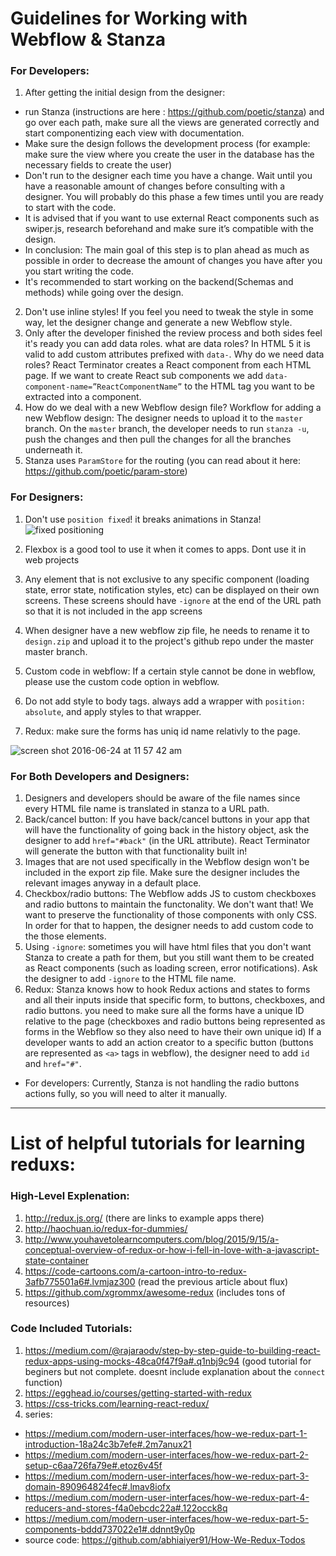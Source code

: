 # Guidelines for Working with Webflow & Stanza
### For Developers:
1. After getting the initial design from the designer: 
 - run Stanza (instructions are here : https://github.com/poetic/stanza) and go over each path, make sure all the views are generated correctly and start componentizing each view with documentation.
 - Make sure the design follows the development process (for example: make sure the view where you create the user in the database has the necessary fields to create the user) 
 - Don't run to the designer each time you have a change. Wait until you have a reasonable amount of changes before consulting with a designer. You will probably do this phase a few times until you are ready to start with the code. 
 - It is advised that if you want to use external React components such as swiper.js, research beforehand and make sure it’s compatible with the design. 
 - In conclusion: The main goal of this step is to plan ahead as much as possible in order to decrease the amount of changes you have after you you start writing the code. 
 - It's recommended to start working on the backend(Schemas and methods) while going over the design.
2. Don't use inline styles! If you feel you need to tweak the style in some way, let the designer change and generate a new Webflow style.
3. Only after the developer finished the review process and both sides feel it's ready you can add data roles. what are data roles?
In HTML 5 it is valid to add custom attributes prefixed with `data-`. Why do we need data roles? React Terminator creates a React component from each HTML page. If we want to create React sub components we add `data-component-name=”ReactComponentName”` to the HTML tag you want to be extracted into a component.
4. How do we deal with a new Webflow design file? 
Workflow for adding a new Webflow design: 
The designer needs to upload it to the `master` branch. On the `master` branch, the developer needs to run `stanza -u`, push the changes and then pull the changes for all the branches underneath it.
5. Stanza uses `ParamStore` for the routing (you can read about it here: https://github.com/poetic/param-store)

### For Designers:
1. Don't use `position fixed`! it breaks animations in Stanza! 
![fixed positioning](https://cloud.githubusercontent.com/assets/13259313/16345098/af552e14-3a05-11e6-8052-1818bef3ef6e.png)

2. Flexbox is a good tool to use it when it comes to apps. Dont use it in web projects 
3. Any element that is not exclusive to any specific component (loading state, error state, notification styles, etc) can be displayed on their own screens. These screens should have  `-ignore` at the end of the URL path so that it is not included in the app screens 
4. When designer have a new webflow zip file, he needs to rename it to `design.zip` and upload it to the project's github repo under the master master branch. 
5. Custom code in webflow: If a certain style cannot be done in webflow, please use the custom code option in webflow. 
6. Do not add style to body tags. always add a wrapper with `position: absolute`, and apply styles to that wrapper. 
7. Redux: make sure the forms has uniq id name relativly to the page.

![screen shot 2016-06-24 at 11 57 42 am](https://cloud.githubusercontent.com/assets/8363969/16345182/30b934e6-3a06-11e6-8177-938b8e9997dd.png)


### For Both Developers and Designers:
1. Designers and developers should be aware of the file names since every HTML file name is translated in stanza to a URL path.
2. Back/cancel button: If you have back/cancel buttons in your app that will have the functionality of going back in the history object, ask the designer to add `href="#back"` (in the URL attribute). React Terminator will generate the button with that functionality built in! 
3. Images that are not used specifically in the Webflow design won't be included in the export zip file. Make sure the designer includes the relevant images anyway in a default place. 
4. Checkbox/radio buttons: The Webflow adds JS to custom checkboxes and radio buttons to maintain the functonality. We don't want that! We want to preserve the functionality of those components with only CSS. In order for that to happen, the designer needs to add custom code to the those elements. 
5. Using `-ignore`: sometimes you will have html files that you don't want Stanza to create a path for them, but you still want them to be created as React components (such as loading screen, error notifications). Ask the designer to add `-ignore` to the HTML file name. 
6. Redux: Stanza knows how to hook Redux actions and states to forms and all their inputs inside that specific form, to buttons, checkboxes, and radio buttons. you need to make sure all the forms have a unique ID relative to the page (checkboxes and radio buttons being represented as forms in the Webflow so they also need to have their own unique id) 
If a developer wants to add an action creator to a specific button (buttons are represented as `<a>` tags in webflow), the designer need to add `id` and `href="#"`.
* For developers: Currently, Stanza is not handling the radio buttons actions fully, so you will need to alter it manually.

---------------------------------------------------------------------------------------------------------------------------

# List of helpful tutorials for learning reduxs:

### High-Level Explenation:
1. http://redux.js.org/ (there are links to example apps there)
2. http://haochuan.io/redux-for-dummies/ 
3. http://www.youhavetolearncomputers.com/blog/2015/9/15/a-conceptual-overview-of-redux-or-how-i-fell-in-love-with-a-javascript-state-container
4. https://code-cartoons.com/a-cartoon-intro-to-redux-3afb775501a6#.lvmjaz300 (read the previous article about flux)
5. https://github.com/xgrommx/awesome-redux (includes tons of resources)

### Code Included Tutorials:
1. https://medium.com/@rajaraodv/step-by-step-guide-to-building-react-redux-apps-using-mocks-48ca0f47f9a#.q1nbj9c94 
(good tutorial for beginers but not complete. doesnt include explanation about the `connect` function)
2. https://egghead.io/courses/getting-started-with-redux
3. https://css-tricks.com/learning-react-redux/
4. series: 
 - https://medium.com/modern-user-interfaces/how-we-redux-part-1-introduction-18a24c3b7efe#.2m7anux21
 - https://medium.com/modern-user-interfaces/how-we-redux-part-2-setup-c6aa726fa79e#.etoz6v45f
 - https://medium.com/modern-user-interfaces/how-we-redux-part-3-domain-890964824fec#.lmav8iofx
 - https://medium.com/modern-user-interfaces/how-we-redux-part-4-reducers-and-stores-f4a0ebcdc22a#.122occk8q
 - https://medium.com/modern-user-interfaces/how-we-redux-part-5-components-bddd737022e1#.ddnnt9y0p
 - source code: https://github.com/abhiaiyer91/How-We-Redux-Todos



